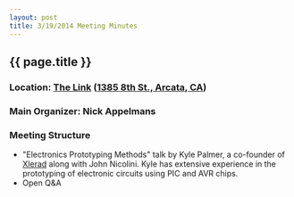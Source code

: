 ```yaml
---
layout: post
title: 3/19/2014 Meeting Minutes
---
```


## {{ page.title }}
### Location: [The Link](http://the-link.us/) ([1385 8th St., Arcata, CA](http://goo.gl/maps/j8Ss2))
### Main Organizer: Nick Appelmans
### Meeting Structure
* "Electronics Prototyping Methods" talk by Kyle Palmer, a co-founder of [Xlerad](http://facebook.com/Xlerad) along with John Nicolini. Kyle has extensive experience in the prototyping of electronic circuits using PIC and AVR chips.
* Open Q&A

